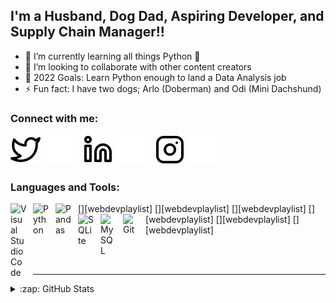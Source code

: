   
## I'm a Husband, Dog Dad, Aspiring Developer, and Supply Chain Manager!!

- 🌱 I’m currently learning all things Python 🤣
- 👯 I’m looking to collaborate with other content creators
- 🥅 2022 Goals: Learn Python enough to land a Data Analysis job
- ⚡ Fun fact: I have two dogs; Arlo (Doberman) and Odi (Mini Dachshund)

### Connect with me:

[![website](./img/twitter-light.svg)](https://twitter.com/atay365#gh-light-mode-only)
[![website](./img/twitter-dark.svg)](https://twitter.com/atay365#gh-dark-mode-only)
&nbsp;&nbsp;
[![website](./img/linkedin-light.svg)](https://linkedin.com/in/derrick-austin-taylor#gh-light-mode-only)
[![website](./img/linkedin-dark.svg)](https://linkedin.com/in/derrick-austin-taylor#gh-dark-mode-only)
&nbsp;&nbsp;
[![website](./img/instagram-light.svg)](https://instagram.com/atay_codes#gh-light-mode-only)
[![website](./img/instagram-dark.svg)](https://instagram.com/atay_codes#gh-dark-mode-only)

### Languages and Tools:

[<img align="left" alt="Visual Studio Code" width="26px" src="https://cdn.jsdelivr.net/gh/devicons/devicon/icons/vscode/vscode-original.svg" style="padding-right:10px;" />][webdevplaylist]
[<img align="left" alt="Python" width="26px" src="https://cdn.jsdelivr.net/gh/devicons/devicon/icons/python/python-original.svg" style="padding-right:10px;" />][webdevplaylist]
[<img align="left" alt="Pandas" width="26px" src="https://cdn.jsdelivr.net/gh/devicons/devicon/icons/pandas/pandas-original.svg" style="padding-right:10px;" />][webdevplaylist]
[<img align="left" alt="SQLite" width="26px" src="https://cdn.jsdelivr.net/gh/devicons/devicon/icons/sqlite/sqlite-original.svg" style="padding-right:10px;" />][webdevplaylist]
[<img align="left" alt="MySQL" width="26px" src="https://cdn.jsdelivr.net/gh/devicons/devicon/icons/mysql/mysql-original.svg" style="padding-right:10px;" />][webdevplaylist]
[<img align="left" alt="Git" width="26px" src="https://cdn.jsdelivr.net/gh/devicons/devicon/icons/git/git-original.svg" style="padding-right:10px;" />][webdevplaylist]

<br />
<br />

---

<details>
  <summary>:zap: GitHub Stats</summary>

  <img align="left" alt="codeSTACKr's GitHub Stats" src="https://github-readme-stats.vercel.app/api?username=Atay365&show_icons=true&hide_border=false&title_color=ff652f&icon_color=FFE400&bg_color=09131B&text_color=ffffff&border_color=0c1a25" />

</details>

[twitter]: https://twitter.com/atay365
[instagram]: https://instagram.com/atay_codes
[linkedin]: https://linkedin.com/in/derrick-austin-taylor

